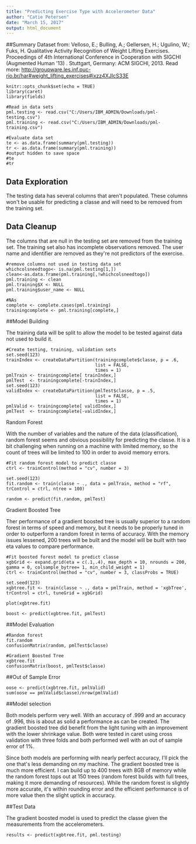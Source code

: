 ```yaml
---
title: "Predicting Exercise Type with Accelerometer Data"
author: "Catie Petersen"
date: "March 15, 2017"
output: html_document
---
```


##Summary
Dataset from:
Velloso, E.; Bulling, A.; Gellersen, H.; Ugulino, W.; Fuks, H. Qualitative Activity Recognition of Weight Lifting Exercises. Proceedings of 4th International Conference in Cooperation with SIGCHI (Augmented Human '13) . Stuttgart, Germany: ACM SIGCHI, 2013.
Read more: http://groupware.les.inf.puc-rio.br/har#weight_lifting_exercises#ixzz4XJIcS33E

```{r setup, include=FALSE}
knitr::opts_chunk$set(echo = TRUE)
library(caret)
library(fields)

#Read in data sets
pml.testing <- read.csv("C:/Users/IBM_ADMIN/Downloads/pml-testing.csv")
pml.training <- read.csv("C:/Users/IBM_ADMIN/Downloads/pml-training.csv")

#Evaluate data set
te <- as.data.frame(summary(pml.testing))
tr <- as.data.frame(summary(pml.training))
#output hidden to save space
#te
#tr
```

## Data Exploration

The testing data has several columns that aren't populated.  These columns won't be usable for predicting a classe and will need to be removed from the training set.


## Data Cleanup

The columns that are null in the testing set are removed from the training set.  The training set also has incomplete observations removed.  The user name and identifier are removed as they're not predictors of the exercise.

```{r}
#remove columns not used in testing data set
whichcolsneedtogo<- is.na(pml.testing[1,])
clean<-as.data.frame(pml.training[,!whichcolsneedtogo])
pml.training <- clean
pml.training$X <- NULL
pml.training$user_name <- NULL

#NAs
complete <- complete.cases(pml.training)
trainingcomplete <- pml.training[complete,]
```

##Model Building

The training data will be split to allow the model to be tested against data not used to build it.

```{r}
#Create testing, training, validation sets
set.seed(123)
trainIndex <- createDataPartition(trainingcomplete$classe, p = .6, 
                                  list = FALSE, 
                                  times = 1)
pmlTrain <- trainingcomplete[ trainIndex,]
pmlTest  <- trainingcomplete[-trainIndex,]
set.seed(123)
validIndex <- createDataPartition(pmlTest$classe, p = .5, 
                                  list = FALSE, 
                                  times = 1)
pmlValid <- trainingcomplete[ validIndex,]
pmlTest  <- trainingcomplete[-validIndex,]

```

Random Forest

With the number of variables and the nature of the data (classification), random forest seems and obvious possibility for predicting the classe.  It is a bit challenging when running on a machine with limited memory, so the count of trees will be limited to 100 in order to avoid memory errors.

```{r}
#Fit random forest model to predict classe
ctrl <- trainControl(method = "cv", number = 3)

set.seed(123)
fit.random <- train(classe ~ ., data = pmlTrain, method = "rf", trControl = ctrl, ntree = 100)

random <- predict(fit.random, pmlTest)
```

Gradient Boosted Tree

Ther performance of a gradient boosted tree is usually superior to a random forest in terms of speed and memory, but it needs to be properly tuned in order to outperform a random forest in terms of accuracy.  With the memory issues lessened, 200 trees will be built and the model will be built with two eta values to compare performance.

```{r}
#Fit boosted forest model to predict classe
xgbGrid <- expand.grid(eta = c(.1,.4), max_depth = 10, nrounds = 200, gamma = 0, colsample_bytree= 1, min_child_weight = 1)
ctrl <- trainControl(method = "cv", number = 3, classProbs = TRUE)

set.seed(123)
xgbtree.fit <- train(classe ~ ., data = pmlTrain, method = 'xgbTree', trControl = ctrl, tuneGrid = xgbGrid)

plot(xgbtree.fit)

boost <- predict(xgbtree.fit, pmlTest)
```

##Model Evaluation

```{r}
#Random forest
fit.random
confusionMatrix(random, pmlTest$classe)

#Gradient Boosted Tree
xgbtree.fit
confusionMatrix(boost, pmlTest$classe)
```

##Out of Sample Error

```{r}
oose <- predict(xgbtree.fit, pmlValid)
sum(oose == pmlValid$classe)/nrow(pmlValid)

```
##Model selection

Both models perform very well.  With an accuracy of .999 and an accuracy of .996, this is about as solid a performance as can be created.  The gradient boosted tree did benefit from the light tuning with an improvement with the lower shrinkage value.  Both were tested in caret using cross validation with three folds and both performed well with an out of sample error of 1%.

Since both models are performing with nearly perfect accuracy, I'll pick the one that's less demanding on my machine.  The gradient boosted tree is much more efficient.  I can build up to 400 trees with 8GB of memory while the random forest tops out at 150 trees (random forest builds with full trees, making it more demanding of resources).  While the random forest is slightly more accurate, it's within rounding error and the efficient performance is of more value then the slight uptick in accuracy.

##Test Data

The gradient boosted model is used to predict the classe given the measurements from the accelerometers.

```{r}
results <- predict(xgbtree.fit, pml.testing)
```


